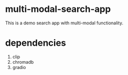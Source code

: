 # multi-modal-search-app
This is a demo search app with multi-modal functionality.
# dependencies

1. clip
2. chromadb
3. gradio
